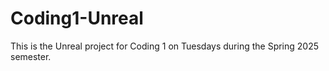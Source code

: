 # Coding1-Unreal
This is the Unreal project for Coding 1 on Tuesdays during the Spring 2025 semester.
